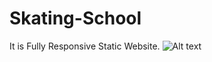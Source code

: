 # Skating-School
It is Fully Responsive Static Website.
![Alt text](https://res.cloudinary.com/dku4vsluy/image/upload/v1737876924/Screenshot_2025-01-26_130502_ben5bw.png)
